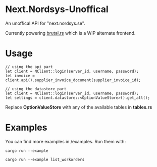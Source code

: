 # Next.Nordsys-Unoffical
An unoffical API for "next.nordsys.se".

Currently powering [brutal.rs](https://brutal.rs) which is a WIP alternate frontend.

# Usage

```
// using the api part
let client = NClient::login(server_id, username, password);
let invoice = client.api().supplier_invoice_document(supplier_invoice_id);
```
```
// using the datastore part
let client = NClient::login(server_id, username, password);
let settings = client.datastore::<OptionValueStore>().get_all();
```

Replace **OptionValueStore** with any of the available tables in **tables.rs**

# Examples

You can find more examples in /examples. Run them with:
```
cargo run --example
```
```
cargo run --example list_workorders
```
